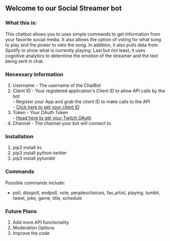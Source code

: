 ## Welcome to our Social Streamer bot

### What this is:

This chatbot allows you to uses simple commands to get information from your favorite social media. It also allows the option of voting for what song to play and the power to veto the song. In addition, it also pulls data from Spotify to show what is currently playing. Last but not least, it uses cognitive analytics to determine the emotion of the streamer and the text being sent in chat. 

### Necessary information  
1. Username - The username of the ChatBot
2. Client ID - Your registered application's Client ID to allow API calls by the bot  
         - Register your App and grab the client ID to make calls to the API  
         - [Click here to get your client ID](https://dev.twitch.tv/dashboard/apps)  
3. Token - Your OAuth Token  
         - [Head here to get your Twitch OAuth](https://twitchapps.com/tmi/)  
4. Channel - The channel your bot will connect to

### Installation  
1. pip3 install irc
2. pip3 install python-twitter
3. pip3 install pytumblr

### Commands  
Possible commands include:
- poll, disspoll, endpoll, vote, peopleschoices, fav_artist, playing. tumblr, tweet, joke, game, title, schedule

### Future Plans
1. Add more API functionality
2. Moderation Options
3. Improve the code
